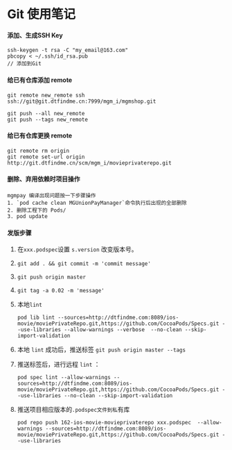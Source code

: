 # Git 使用笔记

#### 添加、生成SSH Key

```
ssh-keygen -t rsa -C "my_email@163.com"
pbcopy < ~/.ssh/id_rsa.pub
// 添加到Git
```

#### 给已有仓库添加 remote
```
git remote new_remote ssh ssh://git@git.dtfindme.cn:7999/mgm_i/mgmshop.git

git push --all new_remote
git push --tags new_remote
```

#### 给已有仓库更换 remote

```
git remote rm origin
git remote set-url origin http://git.dtfindme.cn/scm/mgm_i/movieprivaterepo.git 
```
#### 删除、弃用依赖时项目操作

```
mgmpay 编译出现问题按一下步骤操作
1. `pod cache clean MGUnionPayManager`命令执行后出现的全部删除
2. 删除工程下的 Pods/ 
3. pod update
```

#### 发版步骤
1. 在`xxx.podspec`设置 `s.version` 改变版本号。
2. `git add . && git commit -m 'commit message'`
3. `git push origin master`
4. `git tag -a 0.02 -m 'message'`
5. 本地`lint`
    ```
    pod lib lint --sources=http://dtfindme.com:8089/ios-movie/moviePrivateRepo.git,https://github.com/CocoaPods/Specs.git --use-libraries --allow-warnings --verbose  --no-clean --skip-import-validation
    ```
6. 本地 `lint` 成功后，推送标签 `git push origin master --tags`
7. 推送标签后，进行远程 `lint` ：

    ```
    pod spec lint --allow-warnings --sources=http://dtfindme.com:8089/ios-movie/moviePrivateRepo.git,https://github.com/CocoaPods/Specs.git --use-libraries --no-clean --skip-import-validation
    ```
8. 推送项目相应版本的`.podspec文件到私`有库 

    ```
    pod repo push 162-ios-movie-movieprivaterepo xxx.podspec  --allow-warnings --sources=http://dtfindme.com:8089/ios-movie/moviePrivateRepo.git,https://github.com/CocoaPods/Specs.git --use-libraries
    ```